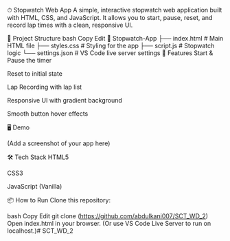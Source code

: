 ⏱ Stopwatch Web App
A simple, interactive stopwatch web application built with HTML, CSS, and JavaScript.
It allows you to start, pause, reset, and record lap times with a clean, responsive UI.

📂 Project Structure
bash
Copy
Edit
📁 Stopwatch-App
├── index.html   # Main HTML file
├── styles.css   # Styling for the app
├── script.js    # Stopwatch logic
└── settings.json # VS Code live server settings
🚀 Features
Start & Pause the timer

Reset to initial state

Lap Recording with lap list

Responsive UI with gradient background

Smooth button hover effects

🖥 Demo

(Add a screenshot of your app here)

🛠 Tech Stack
HTML5

CSS3

JavaScript (Vanilla)

📦 How to Run
Clone this repository:

bash
Copy
Edit
git clone (https://github.com/abdulkani007/SCT_WD_2)
Open index.html in your browser.
(Or use VS Code Live Server to run on localhost.)# SCT_WD_2
